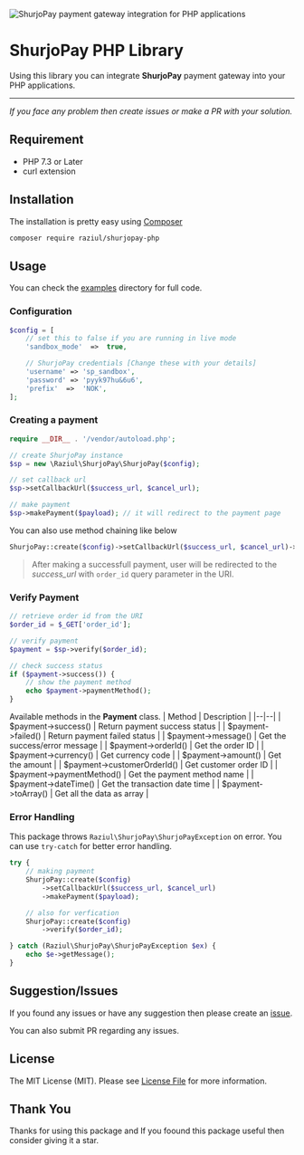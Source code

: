 ![ShurjoPay payment gateway integration for PHP applications](https://www.shurjopay.com.bd/dev/images/shurjoPay.png)

# ShurjoPay PHP Library
Using this library you can integrate **ShurjoPay** payment gateway into your PHP applications.

---

_If you face any problem then create issues or make a PR with your solution._

## Requirement

- PHP 7.3 or Later
- curl extension

## Installation

The installation is pretty easy using [Composer](https://getcomposer.org/)

```sh
composer require raziul/shurjopay-php
```

## Usage

You can check the [examples](./examples) directory for full code.

### Configuration

```php
$config = [
	// set this to false if you are running in live mode
	'sandbox_mode'  =>  true,

	// ShurjoPay credentials [Change these with your details]
	'username' => 'sp_sandbox',
	'password' => 'pyyk97hu&6u6',
	'prefix'  =>  'NOK',
];
```

### Creating a payment

```php
require __DIR__ . '/vendor/autoload.php';

// create ShurjoPay instance
$sp = new \Raziul\ShurjoPay\ShurjoPay($config);

// set callback url
$sp->setCallbackUrl($success_url, $cancel_url);

// make payment
$sp->makePayment($payload); // it will redirect to the payment page

```

You can also use method chaining like below

```php
ShurjoPay::create($config)->setCallbackUrl($success_url, $cancel_url)->makePayment($payload);
```

> After making a successfull payment, user will be redirected to the
> _success_url_ with `order_id` query parameter in the URI.

### Verify Payment

```php
// retrieve order id from the URI
$order_id = $_GET['order_id'];

// verify payment
$payment = $sp->verify($order_id);

// check success status
if ($payment->success()) {
	// show the payment method
	echo $payment->paymentMethod();
}
```

Available methods in the **Payment** class.
| Method | Description |
|--|--|
| $payment->success() | Return payment success status |
| $payment->failed() | Return payment failed status |
| $payment->message() | Get the success/error message |
| $payment->orderId() | Get the order ID |
| $payment->currency() | Get currency code |
| $payment->amount() | Get the amount |
| $payment->customerOrderId() | Get customer order ID |
| $payment->paymentMethod() | Get the payment method name |
| $payment->dateTime() | Get the transaction date time |
| $payment->toArray() | Get all the data as array |

### Error Handling

This package throws `Raziul\ShurjoPay\ShurjoPayException` on error. You can use `try-catch` for better error handling.

```php
try {
	// making payment
	ShurjoPay::create($config)
		->setCallbackUrl($success_url, $cancel_url)
		->makePayment($payload);

	// also for verfication
	ShurjoPay::create($config)
		->verify($order_id);

} catch (Raziul\ShurjoPay\ShurjoPayException $ex) {
	echo $e->getMessage();
}
```

## Suggestion/Issues

If you found any issues or have any suggestion then please create an [issue](https://github.com/iRaziul/shurjopay-php/issues).

You can also submit PR regarding any issues.

## License

The MIT License (MIT). Please see [License File](LICENSE) for more information.

## Thank You

Thanks for using this package and If you foound this package useful then consider giving it a star.
